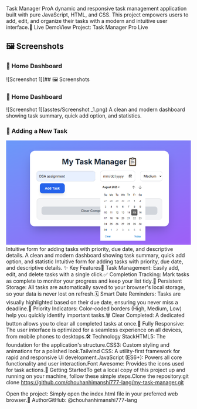 Task Manager ProA dynamic and responsive task management application built with pure JavaScript, HTML, and CSS. This project empowers users to add, edit, and organize their tasks with a modern and intuitive user interface.🚀 Live DemoView Project: Task Manager Pro Live
## 🖼 Screenshots

### 📌 Home Dashboard
![Screenshot 1](## 🖼 Screenshots

### 📌 Home Dashboard
![Screenshot 1](asstes/Screenshot _1.png)
A clean and modern dashboard showing task summary, quick add option, and statistics.

### 📌 Adding a New Task
![Screenshot 2](asstes/Screenshot_2.png)
Intuitive form for adding tasks with priority, due date, and descriptive details.
A clean and modern dashboard showing task summary, quick add option, and statistic
Intuitive form for adding tasks with priority, due date, and descriptive details.
✨ Key Features📝 Task Management: Easily add, edit, and delete tasks with a single click.✅ Completion Tracking: Mark tasks as complete to monitor your progress and keep your list tidy.💾 Persistent Storage: All tasks are automatically saved to your browser's local storage, so your data is never lost on refresh.🗓️ Smart Date Reminders: Tasks are visually highlighted based on their due date, ensuring you never miss a deadline.🎨 Priority Indicators: Color-coded borders (High, Medium, Low) help you quickly identify important tasks.🗑️ Clear Completed: A dedicated button allows you to clear all completed tasks at once.📱 Fully Responsive: The user interface is optimized for a seamless experience on all devices, from mobile phones to desktops.🛠️ Technology StackHTML5: The foundation for the application's structure.CSS3: Custom styling and animations for a polished look.Tailwind CSS: A utility-first framework for rapid and responsive UI development.JavaScript (ES6+): Powers all core functionality and user interaction.Font Awesome: Provides the icons used for task actions.🚀 Getting StartedTo get a local copy of this project up and running on your machine, follow these simple steps.Clone the repository:git clone https://github.com/chouhanhimanshi777-lang/my-task-manager.git

Open the project: Simply open the index.html file in your preferred web browser.👤 AuthorGitHub: @chouhanhimanshi777-lang

